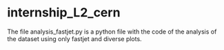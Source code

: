 # internship_L2_cern

The file analysis_fastjet.py is a python file with the code of the analysis of the dataset using only fastjet and diverse plots.

